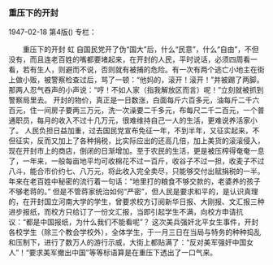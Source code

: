 ### 重压下的开封

1947-02-18
第4版()
专栏：

　　重压下的开封
    虹
    自国民党开了伪“国大”后，什么“民意”，什么“自由”，不但没有，而且连老百姓的嘴都要堵起来，在开封的人民，平时说话，必须四周看一看，若有生人，则避而不说，否则就有被捕的危险。有一次有两个逃亡小地主在街上做小贩，被警察检查过后，骂了一顿：“他妈的，滚开！滚开！”并被踢了两脚。那两人忍气吞声的小声说：“哼！不如人家（指我解放区而言）呢！”立刻就被抓到警察局里去。
    开封的物价，真正是一日数涨，白面每斤六百多元，油每斤二千六百元，住一间房子要两三万元，洗一次澡要二千多元，布每尺二千二百元，一个普通职员，每月的收入不过十几万元，很难维持自己一人的生活，更难说养活家小了。
    人民负担日益加重，过去国民党宣布免征一年，不到半年，又征实起来，不但征实，反而又加上了各种捐税，比实际应出的还高几倍，加上美货的滚滚侵入，现在开封市上的商店，倒闭的日渐增加。至于农民的生活，更是被压榨得奄奄一息了，一年来，一般每亩地平均可收棉花不过一百斤，收谷子不过一担，收麦子不过八斗，能合市价约七、八万元，将此收入完全卖尽，只能够交付出赋捐税的一半。年来在老百姓中秘密的流行着一句话：“地里打的粮食不够交款的，老婆养的孩子不够老蒋的。”
    但是不管蒋家统治如何“严密”，但人民是要求和平的，是认识真理的，在开封国立河南大学的学生，曾要求校方订阅新华日报、大刚报、文汇报三种进步报纸，而校方只给订了一份文汇报，当即引起学生不满，向校方申请抗议：“都是中国报纸，为什么我们不能看呢”？
    这次美兵强奸北平女生事件，开封各校学生（除三个教会学校外），全体学生，于一月三日在当局与特务的种种捣乱和压制下，进行了数万人的游行示威，大街上都贴满了：“反对美军强奸中国女人”！“要求美军撤出中国”等等标语算是在重压下透出了一口气来。
